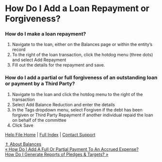  How Do I Add a Loan Repayment or Forgiveness?
==========

### How do I make a loan repayment? ###

1. Navigate to the loan, either on the Balances page or within the entity’s record
2. To the right of the loan transaction, click the hotdog menu (three dots) and select Add Repayment
3. Fill out the details for the repayment and save.

### How do I add a partial or full forgiveness of an outstanding loan or payment by a Third Party? ###

1. Navigate to the loan and click the hotdog menu to the right of the transaction
2. Select Add Balance Reduction and enter the details
3. In the Tags dropdown menu, select Forgiven if the debt has been forgiven or Third Party Repayment if another individual repaid the loan on behalf of the committee
4. Click Save

[Help File Home](/help/) | [Full Index](/Help-File-Directory/) | [Contact Support](mailto:support@ISPolitical.com)

[⇑ About Balances](/About-Balances)  
[« How Do I Add A Full Or Partial Payment To An Accrued Expense?](/How-Do-I-Add-A-Full-Or-Partial-Payment-To-An-Accrued-Expense)  
[How Do I Generate Reports of Pledges & Targets? »](/How-Do-I-Generate-Reports-of-Pledges-Targets)